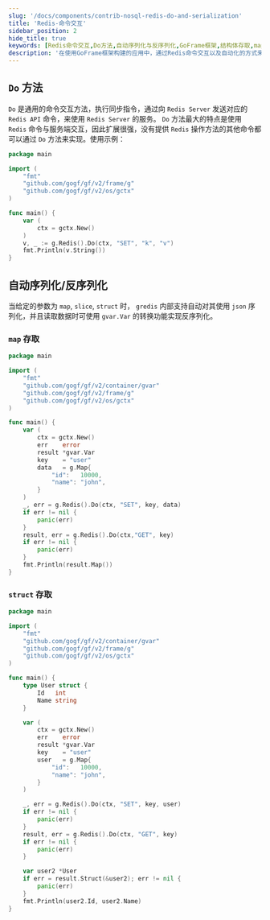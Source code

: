 ```yaml
---
slug: '/docs/components/contrib-nosql-redis-do-and-serialization'
title: 'Redis-命令交互'
sidebar_position: 2
hide_title: true
keywords: [Redis命令交互,Do方法,自动序列化与反序列化,GoFrame框架,结构体存取,map存取,gredis库,json序列化,Redis API,Go语言]
description: '在使用GoFrame框架构建的应用中，通过Redis命令交互以及自动化的方式来序列化和反序列化数据。首先，我们讲解了Do方法的强大扩展性，它允许任何Redis命令的执行。随后我们展示了如何使用map和struct来存取数据，并利用json序列化简化编程。通过GoFrame框架与Redis的结合，开发者可以更加高效地进行数据管理。'
---
```


## `Do` 方法

`Do` 是通用的命令交互方法，执行同步指令，通过向 `Redis Server` 发送对应的 `Redis API` 命令，来使用 `Redis Server` 的服务。 `Do` 方法最大的特点是使用 `Redis` 命令与服务端交互，因此扩展很强，没有提供 `Redis` 操作方法的其他命令都可以通过 `Do` 方法来实现。使用示例：

```go
package main

import (
    "fmt"
    "github.com/gogf/gf/v2/frame/g"
    "github.com/gogf/gf/v2/os/gctx"
)

func main() {
    var (
        ctx = gctx.New()
    )
    v, _ := g.Redis().Do(ctx, "SET", "k", "v")
    fmt.Println(v.String())
}
```

## 自动序列化/反序列化

当给定的参数为 `map`, `slice`, `struct` 时， `gredis` 内部支持自动对其使用 `json` 序列化，并且读取数据时可使用 `gvar.Var` 的转换功能实现反序列化。

### `map` 存取

```go
package main

import (
    "fmt"
    "github.com/gogf/gf/v2/container/gvar"
    "github.com/gogf/gf/v2/frame/g"
    "github.com/gogf/gf/v2/os/gctx"
)

func main() {
    var (
        ctx = gctx.New()
        err    error
        result *gvar.Var
        key    = "user"
        data   = g.Map{
            "id":   10000,
            "name": "john",
        }
    )
    _, err = g.Redis().Do(ctx, "SET", key, data)
    if err != nil {
        panic(err)
    }
    result, err = g.Redis().Do(ctx,"GET", key)
    if err != nil {
        panic(err)
    }
    fmt.Println(result.Map())
}
```

### `struct` 存取

```go
package main

import (
    "fmt"
    "github.com/gogf/gf/v2/container/gvar"
    "github.com/gogf/gf/v2/frame/g"
    "github.com/gogf/gf/v2/os/gctx"
)

func main() {
    type User struct {
        Id   int
        Name string
    }

    var (
        ctx = gctx.New()
        err    error
        result *gvar.Var
        key    = "user"
        user   = g.Map{
            "id":   10000,
            "name": "john",
        }
    )

    _, err = g.Redis().Do(ctx, "SET", key, user)
    if err != nil {
        panic(err)
    }
    result, err = g.Redis().Do(ctx, "GET", key)
    if err != nil {
        panic(err)
    }

    var user2 *User
    if err = result.Struct(&user2); err != nil {
        panic(err)
    }
    fmt.Println(user2.Id, user2.Name)
}
```